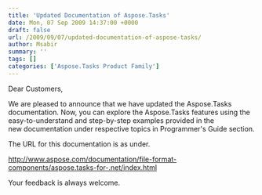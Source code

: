 ```yaml
---
title: 'Updated Documentation of Aspose.Tasks'
date: Mon, 07 Sep 2009 14:37:00 +0000
draft: false
url: /2009/09/07/updated-documentation-of-aspose-tasks/
author: Msabir
summary: ''
tags: []
categories: ['Aspose.Tasks Product Family']
---
```


Dear Customers,

We are pleased to announce that we have updated the Aspose.Tasks documentation. Now, you can explore the Aspose.Tasks features using the easy-to-understand and step-by-step examples provided in the new documentation under respective topics in Programmer's Guide section.

The URL for this documentation is as under.

http://www.aspose.com/documentation/file-format-components/aspose.tasks-for-.net/index.html

Your feedback is always welcome.








